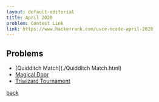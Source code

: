 ```yaml
---
layout: default-editorial
title: April 2020
problem: Contest Link
link: https://www.hackerrank.com/uvce-ncode-april-2020
---
```


## Problems

- [Quidditch Match](./Quidditch Match.html)
- [Magical Door](./magical-door.html)
- [Triwizard Tournament](./Triwizard-Tournament.html)



[back](../../)
